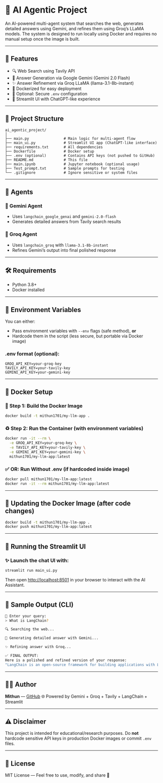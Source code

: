# 🤖 AI Agentic Project

An AI-powered multi-agent system that searches the web, generates detailed answers using Gemini, and refines them using Groq’s LLaMA models. The system is designed to run locally using Docker and requires no manual setup once the image is built.

---

## 🚀 Features

* 🔍 Web Search using Tavily API
* 🧠 Answer Generation via Google Gemini (Gemini 2.0 Flash)
* ✨ Answer Refinement via Groq LLaMA (llama-3.1-8b-instant)
* 🐳 Dockerized for easy deployment
* 🔐 Optional: Secure `.env` configuration
* 📃 Streamlit UI with ChatGPT-like experience

---

## 📁 Project Structure

```
ai_agentic_project/
│
├── main.py                # Main logic for multi-agent flow
├── main_ui.py             # Streamlit UI app (ChatGPT-like interface)
├── requirements.txt       # All dependencies
├── Dockerfile             # Docker setup
├── .env (optional)        # Contains API keys (not pushed to GitHub)
├── README.md              # This file
├── main.ipynb             # Jupyter notebook (optional usage)
├── Test_prompt.txt        # Sample prompts for testing
└── .gitignore             # Ignore sensitive or system files
```

---

## 🧠 Agents

### 🔹 Gemini Agent

* Uses `langchain_google_genai` and `gemini-2.0-flash`
* Generates detailed answers from Tavily search results

### 🔹 Groq Agent

* Uses `langchain_groq` with `llama-3.1-8b-instant`
* Refines Gemini’s output into final polished response

---

## 🛠️ Requirements

* Python 3.8+
* Docker installed

---

## 🔑 Environment Variables

You can either:

* Pass environment variables with `--env` flags (safe method), **or**
* Hardcode them in the script (less secure, but portable via Docker image)

### .env format (optional):

```env
GROQ_API_KEY=your-groq-key
TAVILY_API_KEY=your-tavily-key
GEMINI_API_KEY=your-gemini-key
```

---

## 🐳 Docker Setup

### 🔨 Step 1: Build the Docker Image

```bash
docker build -t mithun1701/my-llm-app .
```

### ♻️ Step 2: Run the Container (with environment variables)

```bash
docker run -it --rm \
  -e GROQ_API_KEY=your-groq-key \
  -e TAVILY_API_KEY=your-tavily-key \
  -e GEMINI_API_KEY=your-gemini-key \
  mithun1701/my-llm-app:latest
```

### ✅ OR: Run Without .env (if hardcoded inside image)

```bash
docker pull mithun1701/my-llm-app:latest
docker run -it --rm mithun1701/my-llm-app:latest
```

---

## 🔄 Updating the Docker Image (after code changes)

```bash
docker build -t mithun1701/my-llm-app .
docker push mithun1701/my-llm-app:latest
```

---

## 📅 Running the Streamlit UI

### ✨ Launch the chat UI with:

```bash
streamlit run main_ui.py
```

Then open [http://localhost:8501](http://localhost:8501) in your browser to interact with the AI Assistant.

---

## 🔪 Sample Output (CLI)

```bash
💬 Enter your query:
> What is LangChain?

🔍 Searching the web...

🧠 Generating detailed answer with Gemini...

✨ Refining answer with Groq...

✅ FINAL OUTPUT:
Here is a polished and refined version of your response:
"LangChain is an open-source framework for building applications with LLMs..."
```

---

## 👨‍💻 Author

**Mithun** — [GitHub](https://github.com/mithun1701)
🌐 Powered by Gemini + Groq + Tavily + LangChain + Streamlit

---

## ⚠️ Disclaimer

This project is intended for educational/research purposes. Do **not** hardcode sensitive API keys in production Docker images or commit `.env` files.

---

## 📄 License

MIT License — Feel free to use, modify, and share 🚀
